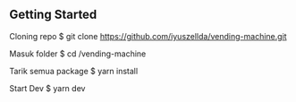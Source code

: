 ## Getting Started

Cloning repo
$ git clone https://github.com/iyuszellda/vending-machine.git

Masuk folder
$ cd /vending-machine

Tarik semua package
$ yarn install

Start Dev
$ yarn dev

